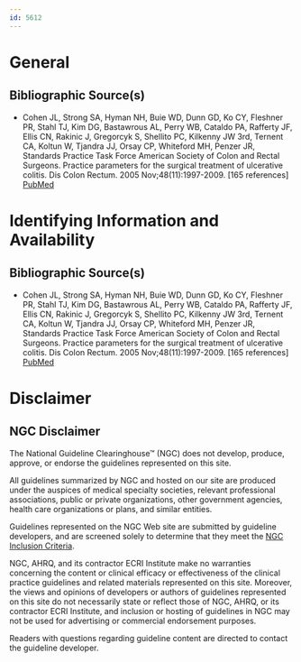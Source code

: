 ```yaml
---
id: 5612
---
```


# General

## Bibliographic Source(s)

- Cohen JL, Strong SA, Hyman NH, Buie WD, Dunn GD, Ko CY, Fleshner PR, Stahl TJ, Kim DG, Bastawrous AL, Perry WB, Cataldo PA, Rafferty JF, Ellis CN, Rakinic J, Gregorcyk S, Shellito PC, Kilkenny JW 3rd, Ternent CA, Koltun W, Tjandra JJ, Orsay CP, Whiteford MH, Penzer JR, Standards Practice Task Force American Society of Colon and Rectal Surgeons. Practice parameters for the surgical treatment of ulcerative colitis. Dis Colon Rectum. 2005 Nov;48(11):1997-2009. [165 references] [ PubMed ](http://www.ncbi.nlm.nih.gov/entrez/query.fcgi?cmd=Retrieve&db=pubmed&dopt=Abstract&list_uids=16258712)

# Identifying Information and Availability

## Bibliographic Source(s)

- Cohen JL, Strong SA, Hyman NH, Buie WD, Dunn GD, Ko CY, Fleshner PR, Stahl TJ, Kim DG, Bastawrous AL, Perry WB, Cataldo PA, Rafferty JF, Ellis CN, Rakinic J, Gregorcyk S, Shellito PC, Kilkenny JW 3rd, Ternent CA, Koltun W, Tjandra JJ, Orsay CP, Whiteford MH, Penzer JR, Standards Practice Task Force American Society of Colon and Rectal Surgeons. Practice parameters for the surgical treatment of ulcerative colitis. Dis Colon Rectum. 2005 Nov;48(11):1997-2009. [165 references] [ PubMed ](http://www.ncbi.nlm.nih.gov/entrez/query.fcgi?cmd=Retrieve&db=pubmed&dopt=Abstract&list_uids=16258712)

# Disclaimer

## NGC Disclaimer

The National Guideline Clearinghouse™ (NGC) does not develop, produce, approve, or endorse the guidelines represented on this site.

All guidelines summarized by NGC and hosted on our site are produced under the auspices of medical specialty societies, relevant professional associations, public or private organizations, other government agencies, health care organizations or plans, and similar entities.

Guidelines represented on the NGC Web site are submitted by guideline developers, and are screened solely to determine that they meet the [NGC Inclusion Criteria](/help-and-about/summaries/inclusion-criteria).

NGC, AHRQ, and its contractor ECRI Institute make no warranties concerning the content or clinical efficacy or effectiveness of the clinical practice guidelines and related materials represented on this site. Moreover, the views and opinions of developers or authors of guidelines represented on this site do not necessarily state or reflect those of NGC, AHRQ, or its contractor ECRI Institute, and inclusion or hosting of guidelines in NGC may not be used for advertising or commercial endorsement purposes.

Readers with questions regarding guideline content are directed to contact the guideline developer.

